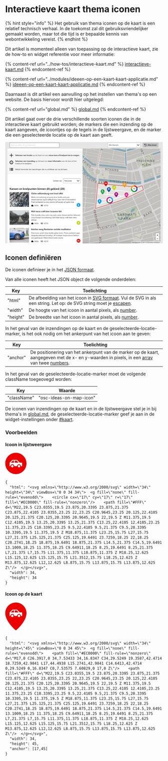 # Interactieve kaart thema iconen

{% hint style="info" %}
Het gebruik van thema iconen op de kaart is een relatief technisch verhaal. In de toekomst zal dit gebruiksvriendelijker gemaakt worden, maar tot die tijd is er bepaalde kennis van webontwikkeling vereist.
{% endhint %}

Dit artikel is momenteel alleen van toepassing op de interactieve kaart, zie de how-to en widget referentie voor meer informatie:

{% content-ref url="../how-tos/interactieve-kaart.md" %}
[interactieve-kaart.md](../how-tos/interactieve-kaart.md)
{% endcontent-ref %}

{% content-ref url="../modules/ideeen-op-een-kaart-kaart-applicatie.md" %}
[ideeen-op-een-kaart-kaart-applicatie.md](../modules/ideeen-op-een-kaart-kaart-applicatie.md)
{% endcontent-ref %}

Daarnaast is dit artikel een aanvulling op het instellen van thema's op een website. De basis hiervoor wordt hier uitgelegd:

{% content-ref url="global.md" %}
[global.md](global.md)
{% endcontent-ref %}

Dit artikel gaat over de drie verschillende soorten iconen die in de interactieve kaart gebruikt worden; de markers die een inzending op de kaart aangeven, de icoontjes op de tegels in de lijstweergave, en de marker die een geselecteerde locatie op de kaart aan geeft.

![Twee verschillende soorten iconen in de interactieve kaart; links in de lijstweergave en rechts op de kaart.](<../../.gitbook/assets/Interactieve kaart - iconen.png>)

## Iconen definiëren

De iconen definieer je in het [JSON formaat](https://developer.mozilla.org/en-US/docs/Glossary/JSON).

Van alle iconen heeft het JSON object de volgende onderdelen:

| Key      | Toelichting                                                                                                                                                                                                            |
| -------- | ---------------------------------------------------------------------------------------------------------------------------------------------------------------------------------------------------------------------- |
| "html"   | De afbeelding van het icoon in [SVG formaat](https://developer.mozilla.org/en-US/docs/Web/SVG). Vul de SVG in als een string. Let op: de SVG string moet je [escapen](https://www.freeformatter.com/json-escape.html). |
| "width"  | De hoogte van het icoon in aantal pixels, als [number](https://developer.mozilla.org/en-US/docs/Web/JavaScript/Reference/Global\_Objects/Number).                                                                      |
| "height" | De breedte van het icoon in aantal pixels, als [number](https://developer.mozilla.org/en-US/docs/Web/JavaScript/Reference/Global\_Objects/Number).                                                                     |

In het geval van de inzendingen op de kaart en de geselecteerde-locatie-marker, is het ook nodig om het ankerpunt van het icoon aan te geven:

| Key      | Toelichting                                                                                                                                                                                                                                                                                                                      |
| -------- | -------------------------------------------------------------------------------------------------------------------------------------------------------------------------------------------------------------------------------------------------------------------------------------------------------------------------------- |
| "anchor" | De positionering van het ankerpunt van de marker op de kaart, aangegeven met de x- en y-waarden in pixels, in een [array](https://developer.mozilla.org/en-US/docs/Web/JavaScript/Reference/Global\_Objects/Array) van twee [numbers](https://developer.mozilla.org/en-US/docs/Web/JavaScript/Reference/Global\_Objects/Number). |

In het geval van de geselecteerde-locatie-marker moet de volgende className toegeovegd worden:

| Key         | Waarde                  |
| ----------- | ----------------------- |
| "className" | "osc-ideas-on-map-icon" |

De iconen van inzendingen op de kaart en in de lijstweergave stel je in bij thema's in [global.md](global.md "mention"), de geselecteerde-locatie-marker geef je aan in de widget-instellingen onder [#kaart](../modules/ideeen-op-een-kaart-kaart-applicatie.md#kaart "mention").

### Voorbeelden

#### Icoon in lijstweergave

![](../../.gitbook/assets/icon-lijstweergave.svg)

```
{
  "html": "<svg xmlns=\"http://www.w3.org/2000/svg\" width=\"34\" height=\"34\" viewBox=\"0 0 34 34\">  <g fill=\"none\" fill-rule=\"evenodd\">    <circle cx=\"17\" cy=\"17\" r=\"17\" fill=\"#EC0000\" fill-rule=\"nonzero\"/>    <path fill=\"#FFF\" d=\"M22,19.5 C23.0355,19.5 23.875,20.3395 23.875,21.375 C23.875,22.4105 23.0355,23.25 22,23.25 C20.9645,23.25 20.125,22.4105 20.125,21.375 C20.125,20.3395 20.9645,19.5 22,19.5 Z M11.375,19.5 C12.4105,19.5 13.25,20.3395 13.25,21.375 C13.25,22.4105 12.4105,23.25 11.375,23.25 C10.3395,23.25 9.5,22.4105 9.5,21.375 C9.5,20.3395 10.3395,19.5 11.375,19.5 Z M18.875,11.375 L23.25,15.75 L27,15.75 L27,21.375 L25.125,21.375 C25.125,19.6491 23.7259,18.25 22,18.25 C20.2741,18.25 18.875,19.6491 18.875,21.375 L14.5,21.375 C14.5,19.6491 13.1009,18.25 11.375,18.25 C9.64911,18.25 8.25,19.6491 8.25,21.375 L7,21.375 L7,15.75 L11.375,11.375 L18.875,11.375 Z M18.25,12.625 L15.125,12.625 L15.125,15.75 L21.3512,15.75 L18.25,12.625 Z M13.875,12.625 L12,12.625 L8.875,15.75 L13.875,15.75 L13.875,12.625 Z\"/>  </g></svg>",
  "width": 34,
  "height": 34
}
```

#### Icoon op de kaart

![](../../.gitbook/assets/icon-kaart.svg)

```
{
  "html": "<svg xmlns=\"http://www.w3.org/2000/svg\" width=\"34\" height=\"45\" viewBox=\"0 0 34 45\">  <g fill=\"none\" fill-rule=\"evenodd\">    <path fill=\"#EC0000\" fill-rule=\"nonzero\" d=\"M17,0 C26.3917,0 34,7.53433 34,16.8347 C34,29.5249 19.3587,42.4714 18.7259,42.9841 L17,44.4938 L15.2741,42.9841 C14.6413,42.4714 0,29.5249 0,16.8347 C0,7.53575 7.60829,0 17,0 Z\"/>    <path fill=\"#FFF\" d=\"M22,19.5 C23.0355,19.5 23.875,20.3395 23.875,21.375 C23.875,22.4105 23.0355,23.25 22,23.25 C20.9645,23.25 20.125,22.4105 20.125,21.375 C20.125,20.3395 20.9645,19.5 22,19.5 Z M11.375,19.5 C12.4105,19.5 13.25,20.3395 13.25,21.375 C13.25,22.4105 12.4105,23.25 11.375,23.25 C10.3395,23.25 9.5,22.4105 9.5,21.375 C9.5,20.3395 10.3395,19.5 11.375,19.5 Z M18.875,11.375 L23.25,15.75 L27,15.75 L27,21.375 L25.125,21.375 C25.125,19.6491 23.7259,18.25 22,18.25 C20.2741,18.25 18.875,19.6491 18.875,21.375 L14.5,21.375 C14.5,19.6491 13.1009,18.25 11.375,18.25 C9.64911,18.25 8.25,19.6491 8.25,21.375 L7,21.375 L7,15.75 L11.375,11.375 L18.875,11.375 Z M18.25,12.625 L15.125,12.625 L15.125,15.75 L21.3512,15.75 L18.25,12.625 Z M13.875,12.625 L12,12.625 L8.875,15.75 L13.875,15.75 L13.875,12.625 Z\"/>  </g></svg>",
  "width": 34,
  "height": 45,
  "anchor": [17,45]
}
```
